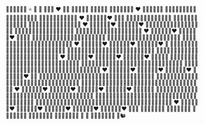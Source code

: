 👨🏻‍💻👩🏻‍⚕️ 
                                        ⭐️ 
                                        💚
                                        🤍
                                      💚🤍🤍
                                      ❤️ 🤍🤍
                                    💚🤍🤍💚🤍
                                    🤍🤍🤍🤍🤍
                                  💚🤍🤍💚🤍💚💚
                                  ❤️ 🤍🤍🤍🤍🤍🤍
                                💚🤍🤍💚🤍💚💚🤍🤍
                                🤍🤍🤍🤍🤍🤍🤍🤍🤍
                              💚🤍🤍💚🤍💚💚🤍🤍💚💚
                              ❤️ 🤍🤍🤍🤍🤍🤍❤️ 🤍🤍🤍
                            💚🤍🤍💚🤍💚💚🤍🤍💚💚🤍💚
                            🤍🤍🤍🤍🤍🤍🤍🤍🤍🤍🤍🤍🤍
                          💚🤍🤍💚🤍💚💚🤍🤍💚💚🤍💚🤍🤍
                          ❤️ 🤍🤍🤍🤍🤍🤍❤️ 🤍🤍🤍🤍🤍🤍❤️ 
                        💚🤍🤍💚🤍💚💚🤍🤍💚💚🤍💚🤍🤍💚🤍
                        🤍🤍🤍🤍🤍🤍🤍🤍🤍🤍🤍🤍🤍🤍🤍🤍🤍
                      💚🤍🤍💚🤍💚💚🤍🤍💚💚🤍💚🤍🤍💚🤍🤍💚
                      ❤️ 🤍🤍🤍🤍🤍🤍❤️ 🤍🤍🤍🤍🤍🤍❤️ 🤍🤍🤍🤍
                    💚🤍🤍💚🤍💚💚🤍🤍💚💚🤍💚🤍🤍💚🤍🤍💚🤍💚
                    🤍🤍🤍🤍🤍🤍🤍🤍🤍🤍🤍🤍🤍🤍🤍🤍🤍🤍🤍🤍🤍
                  💚🤍🤍💚🤍💚💚🤍🤍💚💚🤍💚🤍🤍💚🤍🤍💚🤍💚💚🤍
                  ❤️ 🤍🤍🤍🤍🤍🤍❤️ 🤍🤍🤍🤍🤍🤍❤️ 🤍🤍🤍🤍🤍🤍❤️ 🤍
                💚🤍🤍💚🤍💚💚🤍🤍💚💚🤍💚🤍🤍💚🤍🤍💚🤍💚💚🤍🤍💚
                🤍🤍🤍🤍🤍🤍🤍🤍🤍🤍🤍🤍🤍🤍🤍🤍🤍🤍🤍🤍🤍🤍🤍🤍🤍
              💚🤍🤍💚🤍💚💚🤍🤍💚💚🤍💚🤍🤍💚🤍🤍💚🤍💚💚🤍🤍💚💚🤍
              ❤️ 🤍🤍🤍🤍🤍🤍❤️ 🤍🤍🤍🤍🤍🤍❤️ 🤍🤍🤍🤍🤍🤍❤️ 🤍🤍🤍🤍🤍
            💚🤍🤍💚🤍💚💚🤍🤍💚💚🤍💚🤍🤍💚🤍🤍💚🤍💚💚🤍🤍💚💚🤍💚🤍
            🤍🤍🤍🤍🤍🤍🤍🤍🤍🤍🤍🤍🤍🤍🤍🤍🤍🤍🤍🤍🤍🤍🤍🤍🤍🤍🤍🤍🤍
          💚🤍🤍💚🤍💚💚🤍🤍💚💚🤍💚🤍🤍💚🤍🤍💚🤍💚💚🤍🤍💚💚🤍💚🤍🤍💚
          ❤️ 🤍🤍🤍🤍🤍🤍❤️ 🤍🤍🤍🤍🤍🤍❤️ 🤍🤍🤍🤍🤍🤍❤️ 🤍🤍🤍🤍🤍🤍❤️ 🤍🤍
        💚🤍🤍💚🤍💚💚🤍🤍💚💚🤍💚🤍🤍💚🤍🤍💚🤍💚💚🤍🤍💚💚🤍💚🤍🤍💚🤍🤍
        🤍🤍🤍🤍🤍🤍🤍🤍🤍🤍🤍🤍🤍🤍🤍🤍🤍🤍🤍🤍🤍🤍🤍🤍🤍🤍🤍🤍🤍🤍🤍🤍🤍
      💚🤍🤍💚🤍💚💚🤍🤍💚💚🤍💚🤍🤍💚🤍🤍💚🤍💚💚🤍🤍💚💚🤍💚🤍🤍💚🤍🤍💚🤍
      ❤️ 🤍🤍🤍🤍🤍🤍❤️ 🤍🤍🤍🤍🤍🤍❤️ 🤍🤍🤍🤍🤍🤍❤️ 🤍🤍🤍🤍🤍🤍❤️ 🤍🤍🤍🤍🤍🤍
    💚🤍🤍💚🤍💚💚🤍🤍💚💚🤍💚🤍🤍💚🤍🤍💚🤍💚💚🤍🤍💚💚🤍💚🤍🤍💚🤍🤍💚🤍💚💚
    🤍🤍🤍🤍🤍🤍🤍🤍🤍🤍🤍🤍🤍🤍🤍🤍🤍🤍🤍🤍🤍🤍🤍🤍🤍🤍🤍🤍🤍🤍🤍🤍🤍🤍🤍🤍🤍
  💚🤍🤍💚🤍💚💚🤍🤍💚💚🤍💚🤍🤍💚🤍🤍💚🤍💚💚🤍🤍💚💚🤍💚🤍🤍💚🤍🤍💚🤍💚💚🤍🤍
  ❤️ 🤍🤍🤍🤍🤍🤍❤️ 🤍🤍🤍🤍🤍🤍❤️ 🤍🤍🤍🤍🤍🤍❤️ 🤍🤍🤍🤍🤍🤍❤️ 🤍🤍🤍🤍🤍🤍❤️ 🤍🤍🤍
                                  🤎🤎🤎🤎🤎🤎🤎
                                  🤎🤎🤎🤎🤎🤎🤎
                                  🤎🤎🤎🤎🤎🤎🤎
                                  🤎🤎🤎🤎🤎🤎🤎
                                  🤎🤎🤎🤎🤎🤎🤎
                           🎁 🎁  🤎🤎🤎🤎🤎🤎🤎  🌰🐿 
